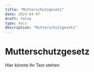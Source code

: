 ```yaml
---
title: "Mutterschutzgesetz"
date: 2024-04-07
draft: false
type: docs
description: "Mutterschutzgesetz"
---
```


# Mutterschutzgesetz

Hier könnte Ihr Text stehen
